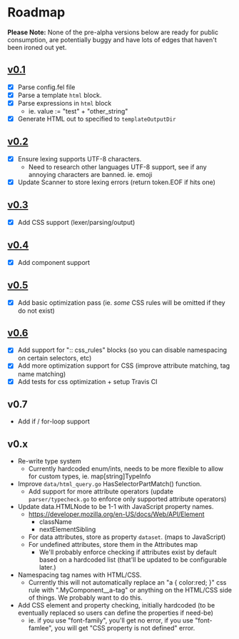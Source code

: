 # Roadmap

**Please Note:** None of the pre-alpha versions below are ready for public consumption, are potentially buggy and have lots of edges that haven't been ironed out yet.

## [v0.1](https://github.com/SilbinaryWolf/compiler-fel/tree/0.1)
- [x] Parse config.fel file
- [x] Parse a template `html` block.
- [x] Parse expressions in `html` block
    - ie. value := "test" + "other_string"
- [x] Generate HTML out to specified to `templateOutputDir`

## [v0.2](https://github.com/SilbinaryWolf/compiler-fel/tree/0.2)
- [x] Ensure lexing supports UTF-8 characters.
    - Need to research other languages UTF-8 support, see if any annoying characters are banned. ie. emoji
- [x] Update Scanner to store lexing errors (return token.EOF if hits one)

## [v0.3](https://github.com/SilbinaryWolf/compiler-fel/tree/0.3)
- [x] Add CSS support (lexer/parsing/output)

## [v0.4](https://github.com/SilbinaryWolf/compiler-fel/tree/0.4)
- [x] Add component support

## [v0.5](https://github.com/SilbinaryWolf/compiler-fel/tree/0.5)
- [x] Add basic optimization pass (ie. *some* CSS rules will be omitted if they do not exist)

## [v0.6](https://github.com/SilbinaryWolf/compiler-fel/tree/0.6)
- [x] Add support for ":: css_rules" blocks (so you can disable namespacing on certain selectors, etc)
- [x] Add more optimization support for CSS (improve attribute matching, tag name matching)
- [x] Add tests for css optimization + setup Travis CI

## v0.7
- Add if / for-loop support

## v0.x
- Re-write type system 
	- Currently hardcoded enum/ints, needs to be more flexible to allow for custom types, ie. map[string]TypeInfo
- Improve `data/html_query.go` HasSelectorPartMatch() function.
	- Add support for more attribute operators (update `parser/typecheck.go` to enforce only supported attribute operators)
- Update data.HTMLNode to be 1-1 with JavaScript property names.
	- https://developer.mozilla.org/en-US/docs/Web/API/Element
		- className
		- nextElementSibling
	- For data attributes, store as property `dataset`. (maps to JavaScript)
	- For undefined attributes, store them in the Attributes map
		- We'll probably enforce checking if attributes exist by default based on a hardcoded list (that'll be updated to be configurable later.)
- Namespacing tag names with HTML/CSS.
	- Currently this will not automatically replace an "a { color:red; }" css rule with ".MyComponent__a-tag" or anything on the
	  HTML/CSS side of things. We probably want to do this.
- Add CSS element and property checking, initially hardcoded (to be eventually replaced so users can define the properties if need-be)
	- ie. if you use "font-family", you'll get no error, if you use "font-famlee", you will get "CSS property is not defined" error.
